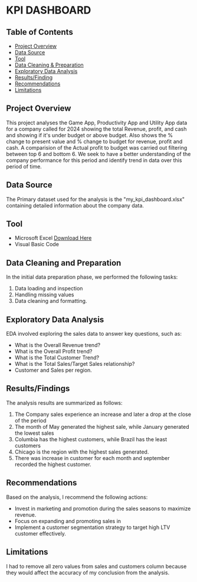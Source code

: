 # KPI DASHBOARD

## Table of Contents
- [Project Overview](#project-overview)
- [Data Source](#data-source)
- [Tool](#tool)
- [Data Cleaning & Preparation](#data-cleaning-and-preparation)
- [Exploratory Data Analysis](#exploratory-data-analysis)
- [Results/Finding](#results/findings)
- [Recommendations](#recommendations)
- [Limitations](#limitations)

## Project Overview
This project analyses the Game App, Productivity App and Utility App data for a company called for 2024 showing the total Revenue, profit, and cash and showing if it's under budget or above budget. Also shows the % change to present value and % change to budget for revenue, profit and cash. A comparision of the Actual profit to budget was carried out filtering between top 6 and bottom 6. We seek to have a better understanding of the company performance for this period and identify trend in data over this period of time.

## Data Source
The Primary dataset used for the analysis is the "my_kpi_dashboard.xlsx" containing detailed information about the company data.

## Tool
- Microsoft Excel [Download Here]("https://microsoft.com")
- Visual Basic Code

## Data Cleaning and Preparation
In the initial data preparation phase, we performed the following tasks:
1. Data loading and inspection
2. Handling missing values
3. Data cleaning and formatting.

## Exploratory Data Analysis
EDA involved exploring the sales data to answer key questions, such as:
- What is the Overall Revenue trend?
- What is the Overall Profit trend?
- What is the Total Customer Trend?
- What is the Total Sales/Target Sales relationship?
- Customer and Sales per region.

## Results/Findings
The analysis results are summarized as follows:
1. The Company sales experience an increase and later a drop at the close of the period
2. The month of May generated the highest sale, while January generated the lowest sales
3. Columbia has the highest customers, while Brazil has the least customers
4. Chicago is the region with the highest sales generated.
5. There was increase in customer for each month and september recorded the highest customer. 

## Recommendations
Based on the analysis, I recommend the following actions:
- Invest in marketing and promotion during the sales seasons to maximize revenue.
- Focus on expanding and promoting sales in
- Implement a customer segmentation strategy to target high LTV customer effectively.

## Limitations
I had to remove all zero values from sales and customers column because they would affect the accuracy of my conclusion from the analysis.
